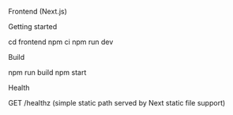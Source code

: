 Frontend (Next.js)

Getting started

cd frontend
npm ci
npm run dev

Build

npm run build
npm start

Health

GET /healthz (simple static path served by Next static file support)
